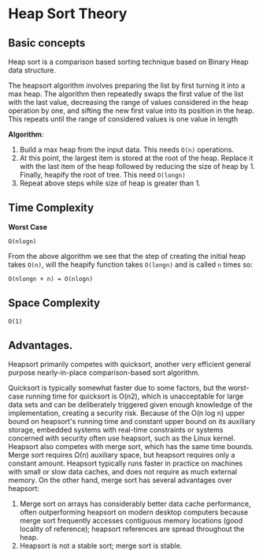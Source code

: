 # Heap Sort Theory

## Basic concepts
Heap sort is a comparison based sorting technique based on Binary Heap data structure.

The heapsort algorithm involves preparing the list by first turning it into a max heap. 
The algorithm then repeatedly swaps the first value of the list with the last value, 
decreasing the range of values considered in the heap operation by one,
and sifting the new first value into its position in the heap. 
This repeats until the range of considered values is one value in length

**Algorithm**:

1) Build a max heap from the input data. This needs `O(n)` operations.
2) At this point, the largest item is stored at the root of the heap. 
   Replace it with the last item of the heap followed by reducing the size of heap by 1. 
   Finally, heapify the root of tree. This need `O(longn)`
3) Repeat above steps while size of heap is greater than 1.
   
## Time Complexity

**Worst Case**

`O(nlogn)`

From the above algorithm we see that the step of creating the initial heap takes `O(n)`, will the heapify function
takes `O(longn)` and is called `n` times so:

`O(nlongn + n) = O(nlogn)`

## Space Complexity

`O(1)`

##  Advantages.

Heapsort primarily competes with quicksort, another very efficient general purpose nearly-in-place comparison-based sort algorithm.

Quicksort is typically somewhat faster due to some factors, but the worst-case running time for quicksort is O(n2), 
which is unacceptable for large data sets and can be deliberately triggered given enough knowledge of the implementation, creating a security risk.
Because of the O(n log n) upper bound on heapsort's running time and constant upper bound on its auxiliary storage, 
embedded systems with real-time constraints or systems concerned with security often use heapsort, such as the Linux kernel.
Heapsort also competes with merge sort, which has the same time bounds. Merge sort requires Ω(n) auxiliary space, 
but heapsort requires only a constant amount. Heapsort typically runs faster in practice on machines with small or slow data caches, 
and does not require as much external memory. On the other hand, merge sort has several advantages over heapsort:

1) Merge sort on arrays has considerably better data cache performance, 
   often outperforming heapsort on modern desktop computers because merge sort frequently accesses contiguous memory locations 
   (good locality of reference); heapsort references are spread throughout the heap.
2) Heapsort is not a stable sort; merge sort is stable.


